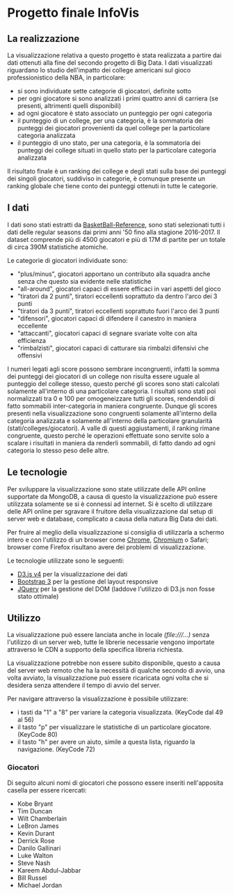 # Progetto finale InfoVis

## La realizzazione
La visualizzazione relativa a questo progetto è stata realizzata a partire dai dati ottenuti alla fine del secondo progetto di Big Data. I dati visualizzati riguardano lo studio dell'impatto dei college americani sul gioco professionistico della NBA, in particolare:
 - si sono individuate sette categorie di giocatori, definite sotto
 - per ogni giocatore si sono analizzati i primi quattro anni di carriera (se presenti, altrimenti quelli disponibili)
 - ad ogni giocatore è stato associato un punteggio per ogni categoria
 - il punteggio di un college, per una categoria, è la sommatoria dei punteggi dei giocatori provenienti da quel college per la particolare categoria analizzata
 - il punteggio di uno stato, per una categoria, è la sommatoria dei punteggi dei college situati in quello stato per la particolare categoria analizzata

Il risultato finale è un ranking dei college e degli stati sulla base dei punteggi dei singoli giocatori, suddiviso in categorie, è comunque presente un ranking globale che tiene conto dei punteggi ottenuti in tutte le categorie.

## I dati

I dati sono stati estratti da [BasketBall-Reference](http://www.basketball-reference.com/), sono stati selezionati tutti i dati delle regular seasons dai primi anni '50 fino alla stagione 2016-2017. Il dataset comprende più di 4500 giocatori e più di 17M di partite per un totale di circa 390M statistiche atomiche.

Le categorie di giocatori individuate sono:
- "plus/minus", giocatori apportano un contributo alla squadra anche senza che questo sia evidente nelle statistiche
- "all-around", giocatori capaci di essere efficaci in vari aspetti del gioco
- "tiratori da 2 punti", tiratori eccellenti soprattuto da dentro l'arco dei 3 punti
- "tiratori da 3 punti", tiratori eccellenti soprattuto fuori l'arco dei 3 punti
- "difensori", giocatori capaci di difendere il canestro in maniera eccellente
- "attaccanti", giocatori capaci di segnare svariate volte con alta efficienza
- "rimbalzisti", giocatori capaci di catturare sia rimbalzi difensivi che offensivi

I numeri legati agli score possono sembrare incongruenti, infatti la somma dei punteggi dei giocatori di un college non risulta essere uguale al punteggio del college stesso, questo perché gli scores sono stati calcolati solamente all'interno di una particolare categoria. I risultati sono stati poi normalizzati tra 0 e 100 per omogeneizzare tutti gli scores, rendendoli di fatto sommabili inter-categoria in maniera congruente. Dunque gli scores presenti nella visualizzazione sono congruenti solamente all'interno della categoria analizzata e solamente all'interno della particolare granularità (stati/colleges/giocatori). A valle di questi aggiustamenti, il ranking rimane congruente, questo perché le operazioni effettuate sono servite solo a scalare i risultati in maniera da renderli sommabili, di fatto dando ad ogni categoria lo stesso peso delle altre.

## Le tecnologie

Per sviluppare la visualizzazione sono state utilizzate delle API online supportate da MongoDB, a causa di questo la visualizzazione può essere utilizzata solamente se si è connessi ad internet. Si è scelto di utilizzare delle API online per sgravare il fruitore della visualizzazione dal setup di server web e database, complicato a causa della natura Big Data dei dati.

Per fruire al meglio della visualizzazione si consiglia di utilizzarla a schermo intero e con l'utilizzo di un browser come [Chrome](https://www.google.it/chrome/browser/desktop/index.html), [Chromium](https://www.chromium.org/Home) o Safari; browser come Firefox risultano avere dei problemi di visualizzazione.

Le tecnologie utilizzate sono le seguenti:

- [D3.js v4](https://d3js.org/) per la visualizzazione dei dati
- [Bootstrap 3](http://getbootstrap.com/) per la gestione del layout responsive
- [JQuery](https://jquery.com/) per la gestione del DOM (laddove l'utilizzo di D3.js non fosse stato ottimale)

## Utilizzo

La visualizzazione può essere lanciata anche in locale *(file:///...)* senza l'utilizzo di un server web, tutte le librerie necessarie vengono importate attraverso le CDN a supporto della specifica libreria richiesta.

La visualizzazione potrebbe non essere subito disponibile, questo a causa del server web remoto che ha la necessità di qualche secondo di avvio, una volta avviato, la visualizzazione può essere ricaricata ogni volta che si desidera senza attendere il tempo di avvio del server.

Per navigare attraverso la visualizzazione è possibile utilizzare:

- i tasti da "1" a "8" per variare la categoria visualizzata. (KeyCode dal 49 al 56)
- il tasto "p" per visualizzare le statistiche di un particolare giocatore. (KeyCode 80)
- il tasto "h" per avere un aiuto, simile a questa lista, riguardo la navigazione. (KeyCode 72)

### Giocatori

Di seguito alcuni nomi di giocatori che possono essere inseriti nell'apposita casella per essere ricercati:

- Kobe Bryant
- Tim Duncan
- Wilt Chamberlain
- LeBron James
- Kevin Durant
- Derrick Rose
- Danilo Gallinari
- Luke Walton
- Steve Nash
- Kareem Abdul-Jabbar
- Bill Russel
- Michael Jordan

